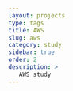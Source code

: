 ```yaml
---
layout: projects
type: tags
title: AWS
slug: aws
category: study
sidebar: true
order: 2
description: >
   AWS study
---
```

